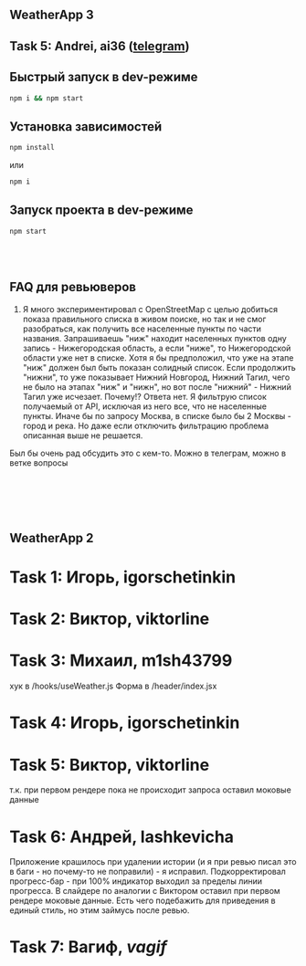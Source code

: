 ## WeatherApp 3

## Task 5: **Andrei**, **ai36** ([telegram](https://t.me/w_e_buffett))

## Быстрый запуск в dev-режиме
```sh
npm i && npm start
```

## Установка зависимостей

```sh
npm install
```
или
```sh
npm i
```

## Запуск проекта в dev-режиме

```sh
npm start
```


<br><br>

## FAQ для ревьюверов

1. Я много экспериментировал с OpenStreetMap с целью добиться показа правильного списка в живом поиске, но так и не смог разобраться, как получить все населенные пункты по части названия. Запрашиваешь "ниж" находит населенных пунктов одну запись - Нижегородская область, а если "ниже", то Нижегородской области уже нет в списке. Хотя я бы предположил, что уже на этапе "ниж" должен был быть показан солидный список. Если продолжить "нижни", то уже показывает Нижний Новгород, Нижний Тагил, чего не было на этапах "ниж" и "нижн", но вот после "нижний" - Нижний Тагил уже исчезает. Почему!? Ответа нет.
Я фильтрую список получаемый от API, исключая из него все, что не населенные пункты. Иначе бы по запросу Москва, в списке было бы 2 Москвы - город и река. Но даже если отключить фильтрацию проблема описанная выше не решается.

Был бы очень рад обсудить это с кем-то. Можно в телеграм, можно в ветке вопросы






<br><br><br><br>

## WeatherApp 2

# Task 1: Игорь, igorschetinkin

# Task 2: Виктор, viktorline

# Task 3: Михаил, m1sh43799

хук в /hooks/useWeather.js
Форма в /header/index.jsx

# Task 4: Игорь, igorschetinkin

# Task 5: Виктор, viktorline

т.к. при первом рендере пока не происходит запроса оставил моковые данные

# Task 6: Андрей, lashkevicha

Приложение крашилось при удалении истории (и я при ревью писал это в баги - но почему-то не поправили) - я исправил.
Подкорректировал прогресс-бар - при 100% индикатор выходил за пределы линии прогресса.
В слайдере по аналогии с Виктором оставил при первом рендере моковые данные.
Есть чего подебажить для приведения в единый стиль, но этим займусь после ревью.

# Task 7: Вагиф, _vagif_
